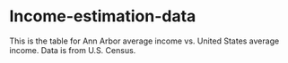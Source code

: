 # Income-estimation-data
This is the table for Ann Arbor average income vs. United States average income. Data is from U.S. Census.

